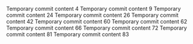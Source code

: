 Temporary commit content 4
Temporary commit content 9
Temporary commit content 24
Temporary commit content 26
Temporary commit content 42
Temporary commit content 60
Temporary commit content 62
Temporary commit content 66
Temporary commit content 72
Temporary commit content 81
Temporary commit content 83
